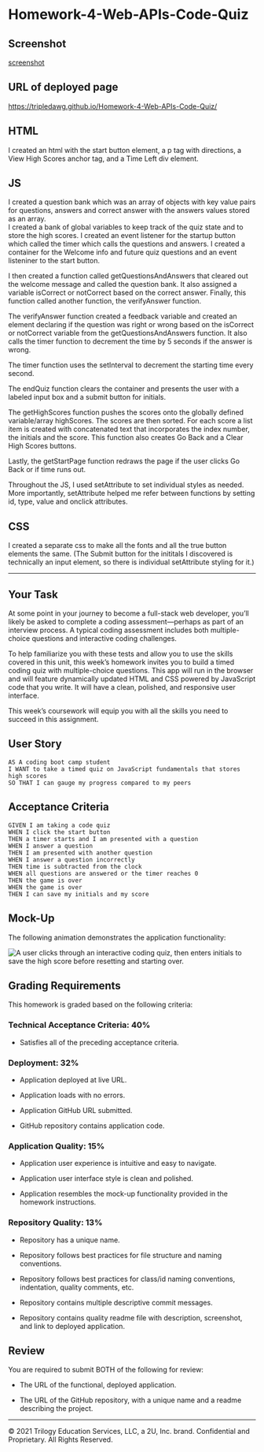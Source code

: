 # Homework-4-Web-APIs-Code-Quiz

## Screenshot

[screenshot](./assets/screenshot-code-quiz.png)

## URL of deployed page

https://tripledawg.github.io/Homework-4-Web-APIs-Code-Quiz/


## HTML
I created an html with the start button element, a p tag with directions, a View High Scores anchor tag, and a Time Left div element.  

## JS
I created a question bank which was an array of objects with key value pairs for questions, answers and correct answer with the answers values stored as an array.  
I created a bank of global variables to keep track of the quiz state and to store the high scores. 
I created an event listener for the startup button which called the timer which calls the questions and answers. 
I created a container for the Welcome info and future quiz questions and an event listeniner to the start button. 

I then created a function called getQuestionsAndAnswers that cleared out the welcome message and called the question bank. It also assigned a variable isCorrect or notCorrect based on the correct answer. Finally, this function called another function, the verifyAnswer function.  

The verifyAnswer function created a feedback variable and created an element declaring if the question was right or wrong based on the isCorrect or notCorrect variable from the getQuestionsAndAnswers function.  It also calls the timer function to decrement the time by 5 seconds if the answer is wrong. 

The timer function uses the setInterval to decrement the starting time every second. 

The endQuiz function clears the container and presents the user with a labeled input box and a submit button for initials. 

The getHighScores function pushes the scores onto the globally defined variable/array highScores. The scores are then sorted.  For each score a list item is created with concatenated text that incorporates the index number, the initials and the score. This function also creates Go Back and a Clear High Scores buttons. 

Lastly, the getStartPage function redraws the page if the user clicks Go Back or if time runs out.  

Throughout the JS, I used setAttribute to set individual styles as needed.  More importantly, setAttribute helped me refer between functions by setting id, type, value and onclick attributes.  

## CSS 
I created a separate css to make all the fonts and all the true button elements the same.  (The Submit button for the inititals I discovered is technically an input element, so there is individual setAttribute styling for it.)  



_____________________________________________________________________________________________________________________

## Your Task

At some point in your journey to become a full-stack web developer, you’ll likely be asked to complete a coding assessment&mdash;perhaps as part of an interview process. A typical coding assessment includes both multiple-choice questions and interactive coding challenges. 

To help familiarize you with these tests and allow you to use the skills covered in this unit, this week’s homework invites you to build a timed coding quiz with multiple-choice questions. This app will run in the browser and will feature dynamically updated HTML and CSS powered by JavaScript code that you write. It will have a clean, polished, and responsive user interface. 

This week’s coursework will equip you with all the skills you need to succeed in this assignment.

## User Story

```
AS A coding boot camp student
I WANT to take a timed quiz on JavaScript fundamentals that stores high scores
SO THAT I can gauge my progress compared to my peers
```

## Acceptance Criteria

```
GIVEN I am taking a code quiz
WHEN I click the start button
THEN a timer starts and I am presented with a question
WHEN I answer a question
THEN I am presented with another question
WHEN I answer a question incorrectly
THEN time is subtracted from the clock
WHEN all questions are answered or the timer reaches 0
THEN the game is over
WHEN the game is over
THEN I can save my initials and my score
```

## Mock-Up

The following animation demonstrates the application functionality:

![A user clicks through an interactive coding quiz, then enters initials to save the high score before resetting and starting over.](./Assets/04-web-apis-homework-demo.gif)

## Grading Requirements

This homework is graded based on the following criteria: 

### Technical Acceptance Criteria: 40%

* Satisfies all of the preceding acceptance criteria.

### Deployment: 32%

* Application deployed at live URL.

* Application loads with no errors.

* Application GitHub URL submitted.

* GitHub repository contains application code.

### Application Quality: 15%

* Application user experience is intuitive and easy to navigate.

* Application user interface style is clean and polished.

* Application resembles the mock-up functionality provided in the homework instructions.

### Repository Quality: 13%

* Repository has a unique name.

* Repository follows best practices for file structure and naming conventions.

* Repository follows best practices for class/id naming conventions, indentation, quality comments, etc.

* Repository contains multiple descriptive commit messages.

* Repository contains quality readme file with description, screenshot, and link to deployed application.

## Review

You are required to submit BOTH of the following for review:

* The URL of the functional, deployed application.

* The URL of the GitHub repository, with a unique name and a readme describing the project.

---

© 2021 Trilogy Education Services, LLC, a 2U, Inc. brand. Confidential and Proprietary. All Rights Reserved.
